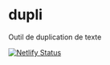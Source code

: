 # dupli
Outil de duplication de texte

[![Netlify Status](https://api.netlify.com/api/v1/badges/11fc98c7-c54f-4e58-a4c5-8f7da35653c3/deploy-status)](https://app.netlify.com/sites/dupli/deploys)
